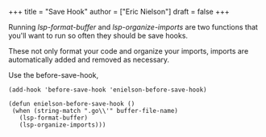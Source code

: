 +++
title = "Save Hook"
author = ["Eric Nielson"]
draft = false
+++

Running _lsp-format-buffer_ and _lsp-organize-imports_ are two functions that you'll want to run so often they should be save hooks.

These not only format your code and organize your imports, imports are automatically added and removed as necessary.

Use the before-save-hook,

<a id="code-snippet--before-save-hook"></a>
```elisp
(add-hook 'before-save-hook 'enielson-before-save-hook)
```

<a id="code-snippet--format and organize save hook"></a>
```elisp
(defun enielson-before-save-hook ()
 (when (string-match ".go\\'" buffer-file-name)
   (lsp-format-buffer)
   (lsp-organize-imports)))
```
